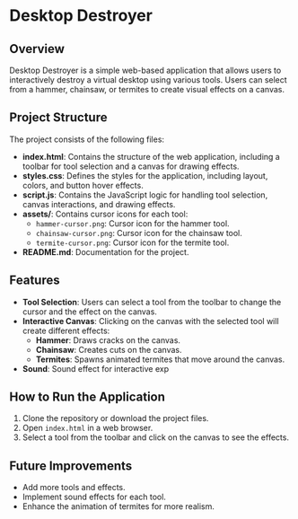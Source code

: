 # Desktop Destroyer

## Overview
Desktop Destroyer is a simple web-based application that allows users to interactively destroy a virtual desktop using various tools. Users can select from a hammer, chainsaw, or termites to create visual effects on a canvas.

## Project Structure
The project consists of the following files:

- **index.html**: Contains the structure of the web application, including a toolbar for tool selection and a canvas for drawing effects.
- **styles.css**: Defines the styles for the application, including layout, colors, and button hover effects.
- **script.js**: Contains the JavaScript logic for handling tool selection, canvas interactions, and drawing effects.
- **assets/**: Contains cursor icons for each tool:
  - `hammer-cursor.png`: Cursor icon for the hammer tool.
  - `chainsaw-cursor.png`: Cursor icon for the chainsaw tool.
  - `termite-cursor.png`: Cursor icon for the termite tool.
- **README.md**: Documentation for the project.

## Features
- **Tool Selection**: Users can select a tool from the toolbar to change the cursor and the effect on the canvas.
- **Interactive Canvas**: Clicking on the canvas with the selected tool will create different effects:
  - **Hammer**: Draws cracks on the canvas.
  - **Chainsaw**: Creates cuts on the canvas.
  - **Termites**: Spawns animated termites that move around the canvas.
- **Sound**: Sound effect for interactive exp

## How to Run the Application
1. Clone the repository or download the project files.
2. Open `index.html` in a web browser.
3. Select a tool from the toolbar and click on the canvas to see the effects.

## Future Improvements
- Add more tools and effects.
- Implement sound effects for each tool.
- Enhance the animation of termites for more realism.
